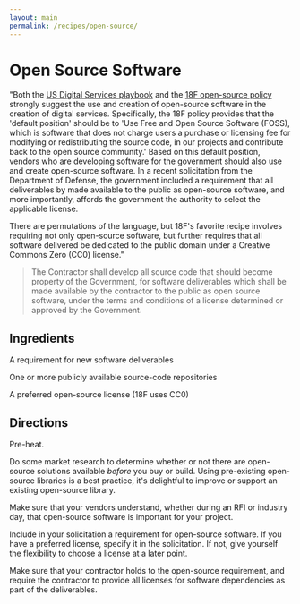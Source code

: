 ```yaml
---
layout: main
permalink: /recipes/open-source/
---
```

# Open Source Software

"Both the [US Digital Services playbook](https://playbook.cio.gov) and the [18F open-source policy](https://github.com/18F/open-source-policy/blob/master/policy.md) strongly suggest the use and creation of open-source software in the creation of digital services. Specifically, the 18F policy provides that the 'default position' should be to 'Use Free and Open Source Software (FOSS), which is software that does not charge users a purchase or licensing fee for modifying or redistributing the source code, in our projects and contribute back to the open source community.' Based on this default position, vendors who are developing software for the government should also use and create open-source software. In a recent solicitation from the Department of Defense, the government included a requirement that all deliverables by made available to the public as open-source software, and more importantly, affords the government the authority to select the applicable license.

There are permutations of the language, but 18F's favorite recipe involves requiring not only open-source software, but further requires that all software delivered be dedicated to the public domain under a Creative Commons Zero (CC0) license."


> The Contractor shall develop all source code that should become property of the Government, for software deliverables which shall be made available by the contractor to the public as open source software, under the terms and conditions of a license determined or approved by the Government.

## Ingredients

  A requirement for new software deliverables

  One or more publicly available source-code repositories

  A preferred open-source license (18F uses CC0)


## Directions

  Pre-heat.

  Do some market research to determine whether or not there are open-source solutions available *before* you buy or build. Using pre-existing open-source libraries is a best practice, it's delightful to improve or support an existing open-source library.

  Make sure that your vendors understand, whether during an RFI or industry day, that open-source software is important for your project.

  Include in your solicitation a requirement for open-source software. If you have a preferred license, specify it in the solicitation. If not, give yourself the flexibility to choose a license at a later point.

  Make sure that your contractor holds to the open-source requirement, and require the contractor to provide all licenses for software dependencies as part of the deliverables.
